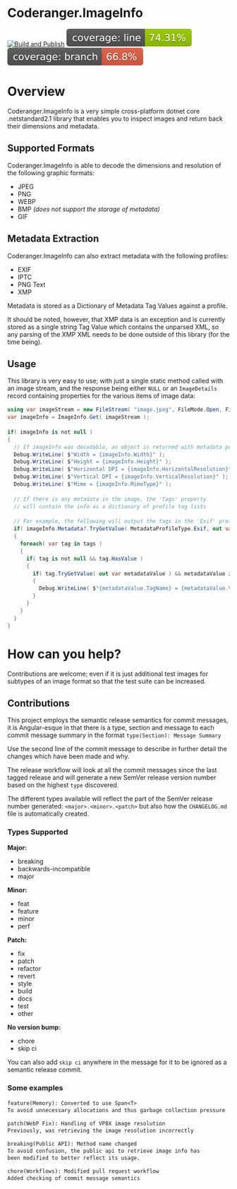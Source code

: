 ﻿# Coderanger.ImageInfo

[![Build and Publish](https://github.com/CodeRanger-com/Coderanger.ImageInfo/actions/workflows/build-publish.yml/badge.svg)](https://github.com/CodeRanger-com/Coderanger.ImageInfo/actions/workflows/build-publish.yml) [![Line Coverage Status](./coverage-badge-line.svg)](https://github.com/danpetitt/open-cover-badge-generator-action/) [![Branch Coverage Status](./coverage-badge-branch.svg)](https://github.com/danpetitt/open-cover-badge-generator-action/)

# Overview

Coderanger.ImageInfo is a very simple cross-platform dotnet core .netstandard2.1 library that enables you to inspect images and return back their dimensions and metadata.


##  Supported Formats

Coderanger.ImageInfo is able to decode the dimensions and resolution of the following graphic formats:

* JPEG
* PNG
* WEBP
* BMP _(does not support the storage of metadata)_
* GIF

## Metadata Extraction

Coderanger.ImageInfo can also extract metadata with the following profiles:

* EXIF
* IPTC
* PNG Text
* XMP

Metadata is stored as a Dictionary of Metadata Tag Values against a profile.

It should be noted, however, that XMP data is an exception and is currently stored as a single string Tag Value which contains the unparsed XML, so any parsing of the XMP XML needs to be done outside of this library (for the time being).

## Usage

This library is very easy to use; with just a single static method called with an image stream, and the response being either `NULL` or an `ImageDetails` record containing properties for the various items of image data:

```cs
using var imageStream = new FileStream( "image.jpeg", FileMode.Open, FileAccess.Read );
var imageInfo = ImageInfo.Get( imageStream );

if( imageInfo is not null )
{
  // If imageInfo was decodable, an object is returned with metadata properties
  Debug.WriteLine( $"Width = {imageInfo.Width}" );
  Debug.WriteLine( $"Height = {imageInfo.Height}" );
  Debug.WriteLine( $"Horizontal DPI = {imageInfo.HorizontalResolution}" );
  Debug.WriteLine( $"Vertical DPI = {imageInfo.VerticalResolution}" );
  Debug.WriteLine( $"Mime = {imageInfo.MimeType}" );

  // If there is any metadata in the image, the 'Tags' property
  // will contain the info as a dictionary of profile tag lists

  // For example, the following will output the tags in the 'Exif' profile
  if( imageInfo.Metadata?.TryGetValue( MetadataProfileType.Exif, out var tags ) ?? false && tags is not null )
  {
    foreach( var tag in tags )
    {
      if( tag is not null && tag.HasValue )
      {
        if( tag.TryGetValue( out var metadataValue ) && metadataValue is not null )
        {
          Debug.WriteLine( $"{metadataValue.TagName} = {metadataValue.Value}" );
        }
      }
    }
  }
}
```

# How can you help?

Contributions are welcome; even if it is just additional test images for subtypes of an image format so that the test suite can be increased.

## Contributions

This project employs the semantic release semantics for commit messages, it is Angular-esque in that there is a type, section and message to each commit message summary in the format `type(Section): Message Summary`

Use the second line of the commit message to describe in further detail the changes which have been made and why.

The release workflow will look at all the commit messages since the last tagged release and will generate a new SemVer release version number based on the highest `type` discovered.

The different types available will reflect the part of the SemVer release number generated: `<major>.<minor>.<patch>` but also how the `CHANGELOG.md` file is automatically created.

### Types Supported

**Major:**
* breaking
* backwards-incompatible
* major

**Minor:**
* feat
* feature
* minor
* perf

**Patch:**
* fix
* patch
* refactor
* revert
* style
* build
* docs
* test
* other

**No version bump:**
* chore
* skip ci

You can also add `skip ci` anywhere in the message for it to be ignored as a semantic release commit.


### Some examples

```
feature(Memory): Converted to use Span<T>
To avoid unnecessary allocations and thus garbage collection pressure
```

```
patch(WebP Fix): Handling of VP8X image resolution
Previously, was retrieving the image resolution incorrectly
```

```
breaking(Public API): Method name changed
To avoid confusion, the public api to retrieve image info has
been modified to better reflect its usage.
```

```
chore(Workflows): Modified pull request workflow
Added checking of commit message semantics
```
